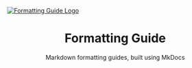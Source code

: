 [![Formatting Guide Logo](https://raw.githubusercontent.com/sleepiie/formatting/master/docs/assets/repo-card.png)](https://sleepiie.github.io/formatting)

<h1 align="center">Formatting Guide</h1>

<p align="center">Markdown formatting guides, built using MkDocs</p>

